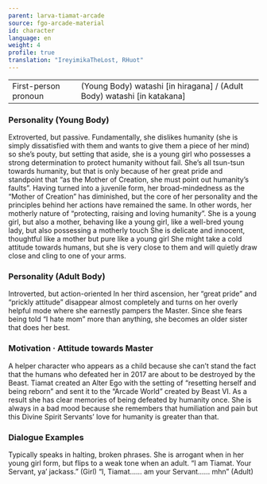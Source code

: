 ```yaml
---
parent: larva-tiamat-arcade
source: fgo-arcade-material
id: character
language: en
weight: 4
profile: true
translation: "IreyimikaTheLost, RHuot"
---
```


<table>
  <tr><td>First-person pronoun</td><td>(Young Body) watashi [in hiragana] / (Adult Body) watashi [in katakana]</td></tr>
</table>

### Personality (Young Body)

Extroverted, but passive.
Fundamentally, she dislikes humanity (she is simply dissatisfied with them and wants to give them a piece of her mind) so she’s pouty, but setting that aside, she is a young girl who possesses a strong determination to protect humanity without fail.
She’s all tsun-tsun towards humanity, but that is only because of her great pride and standpoint that “as the Mother of Creation, she must point out humanity’s faults”.
Having turned into a juvenile form, her broad-mindedness as the “Mother of Creation” has diminished, but the core of her personality and the principles behind her actions have remained the same.
In other words, her motherly nature of “protecting, raising and loving humanity”.
She is a young girl, but also a mother, behaving like a young girl, like a well-bred young lady, but also possessing a motherly touch
She is delicate and innocent, thoughtful like a mother but pure like a young girl
She might take a cold attitude towards humans, but she is very close to them and will quietly draw close and cling to one of your arms.

### Personality (Adult Body)

Introverted, but action-oriented
In her third ascension, her “great pride” and “prickly attitude” disappear almost completely and turns on her overly helpful mode where she earnestly pampers the Master.
Since she fears being told “I hate mom” more than anything, she becomes an older sister that does her best.

### Motivation · Attitude towards Master

A helper character who appears as a child because she can’t stand the fact that the humans who defeated her in 2017 are about to be destroyed by the Beast.
Tiamat created an Alter Ego with the setting of “resetting herself and being reborn” and sent it to the “Arcade World” created by Beast VI. As a result she has clear memories of being defeated by humanity once. She is always in a bad mood because she remembers that humiliation and pain but this Divine Spirit Servants’ love for humanity is greater than that.

### Dialogue Examples

Typically speaks in halting, broken phrases.
She is arrogant when in her young girl form, but flips to a weak tone when an adult.
“I am Tiamat. Your Servant, ya’ jackass.” (Girl) 
“I, Tiamat…… am your Servant…… mhn” (Adult)
